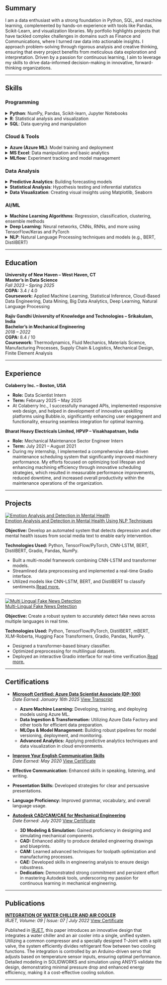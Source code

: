 


## Summary
I am a data enthusiast with a strong foundation in Python, SQL, and machine learning, complemented by hands-on experience with tools like Pandas, Scikit-Learn, and visualization libraries. My portfolio highlights projects that have tackled complex challenges in domains such as Finance and Communications, where I turned raw data into actionable insights. I approach problem-solving through rigorous analysis and creative thinking, ensuring that every project benefits from meticulous data exploration and interpretation. Driven by a passion for continuous learning, I aim to leverage my skills to drive data-informed decision-making in innovative, forward-thinking organizations.

---

## Skills

### Programming

<details markdown="1">
<summary><strong>Python</strong>: NumPy, Pandas, Scikit-learn, Jupyter Notebooks</summary>

![Python](https://img.shields.io/badge/Python-3670A0?style=for-the-badge&logo=python&logoColor=ffdd54) ![NumPy](https://img.shields.io/badge/NumPy-013243?style=for-the-badge&logo=numpy&logoColor=white) ![Pandas](https://img.shields.io/badge/Pandas-150458?style=for-the-badge&logo=pandas&logoColor=white) ![Scikit-learn](https://img.shields.io/badge/Scikit--learn-F7931E?style=for-the-badge&logo=scikit-learn&logoColor=white) ![Jupyter](https://img.shields.io/badge/Jupyter-FF6600?style=for-the-badge&logo=jupyter&logoColor=white)

</details>

<details markdown="1">
<summary><strong>R</strong>: Statistical analysis and visualization</summary>

![R](https://img.shields.io/badge/R-276DC3?style=for-the-badge&logo=r&logoColor=white)

</details>

<details markdown="1">
<summary><strong>SQL</strong>: Data querying and manipulation</summary>

![SQL](https://img.shields.io/badge/SQL-4479A1?style=for-the-badge&logo=mysql&logoColor=white)

</details>

### Cloud & Tools

<details markdown="1">
<summary><strong>Azure (Azure ML)</strong>: Model training and deployment</summary>

![Azure](https://img.shields.io/badge/Azure-0072C6?style=for-the-badge&logo=microsoftazure&logoColor=white)

</details>

<details markdown="1">
<summary><strong>MS Excel</strong>: Data manipulation and basic analytics</summary>

![Excel](https://img.shields.io/badge/Excel-217346?style=for-the-badge&logo=microsoftexcel&logoColor=white)

</details>

<details markdown="1">
<summary><strong>MLflow</strong>: Experiment tracking and model management</summary>

![MLflow](https://img.shields.io/badge/MLflow-05C4EE?style=for-the-badge)

</details>

### Data Analysis

<details markdown="1">
<summary><strong>Predictive Analytics</strong>: Building forecasting models</summary>

![Predictive Analytics](https://img.shields.io/badge/Predictive%20Analytics-FF9900?style=for-the-badge)

</details>

<details markdown="1">
<summary><strong>Statistical Analysis</strong>: Hypothesis testing and inferential statistics</summary>

![Hypothesis Testing](https://img.shields.io/badge/Hypothesis%20Testing-5851DB?style=for-the-badge) ![Inferential Statistics](https://img.shields.io/badge/Inferential%20Statistics-5851DB?style=for-the-badge)

</details>


<details markdown="1">
<summary><strong>Data Visualization</strong>: Creating visual insights using Matplotlib, Seaborn</summary>

![Matplotlib](https://img.shields.io/badge/Matplotlib-11557c?style=for-the-badge&logo=matplotlib&logoColor=white) ![Seaborn](https://img.shields.io/badge/Seaborn-FFCC00?style=for-the-badge&logo=seaborn&logoColor=black)

</details>

### AI/ML

<details markdown="1">
<summary><strong>Machine Learning Algorithms</strong>: Regression, classification, clustering, ensemble methods</summary>

![Regression](https://img.shields.io/badge/Regression-FF6F00?style=for-the-badge) ![Classification](https://img.shields.io/badge/Classification-FF6F00?style=for-the-badge) ![Clustering](https://img.shields.io/badge/Clustering-FF6F00?style=for-the-badge) ![Ensemble Methods](https://img.shields.io/badge/Ensemble%20Methods-FF6F00?style=for-the-badge)

</details>

<details markdown="1">
<summary><strong>Deep Learning</strong>: Neural networks, CNNs, RNNs, and more using TensorFlow/Keras and PyTorch</summary>

![TensorFlow](https://img.shields.io/badge/TensorFlow-E62B27?style=for-the-badge&logo=tensorflow&logoColor=white) ![PyTorch](https://img.shields.io/badge/PyTorch-EE4C2C?style=for-the-badge&logo=pytorch&logoColor=white) ![Neural Networks](https://img.shields.io/badge/Neural%20Networks-FF6F00?style=for-the-badge) ![CNNs](https://img.shields.io/badge/CNNs-FF6F00?style=for-the-badge) ![RNNs](https://img.shields.io/badge/RNNs-FF6F00?style=for-the-badge)

</details>


<details markdown="1">
<summary><strong>NLP</strong>: Natural Language Processing techniques and models (e.g., BERT, DistilBERT)</summary>

![BERT](https://img.shields.io/badge/BERT-FF9900?style=for-the-badge) ![DistilBERT](https://img.shields.io/badge/DistilBERT-FF9900?style=for-the-badge)

</details>


---

## Education

**University of New Haven – West Haven, CT**<br>
**Master’s in Data Science**  
*Fall 2023 – Spring 2025*  
**CGPA:** 3.4 / 4.0<br>
**Coursework:** Applied Machine Learning, Statistical Inference, Cloud-Based Data Engineering, Data Mining, Big Data Analytics, Deep Learning, Natural Language Processing


**Rajiv Gandhi University of Knowledge and Technologies – Srikakulam, India**<br>
**Bachelor’s in Mechanical Engineering**  
*2018 – 2022*  
**CGPA:** 8.4 / 10<br>
**Coursework:** Thermodynamics, Fluid Mechanics, Materials Science, Manufacturing Processes, Supply Chain & Logistics, Mechanical Design, Finite Element Analysis

---
## Experience

**Colaberry Inc. – Boston, USA**<br>
- **Role:** Data Scientist Intern  
- **Term:** February 2025 – May 2025   
- At Colaberry Inc., I successfully managed APIs, implemented responsive web design, and helped in development of innovative upskilling platforms using Bubble.io, significantly enhancing user engagement and functionality, ensuring seamless integration for optimal learning.

**Bharat Heavy Electricals Limited, HPVP – Visakhapatnam, India**<br>
- **Role:** Mechanical Maintenance Sector Engineer Intern  
- **Term:** July 2021 – August 2021
- During my internship, I implemented a comprehensive data-driven maintenance scheduling system that significantly improved machinery performance. My efforts focused on optimizing tool lifespan and enhancing machining efficiency through innovative scheduling strategies, which resulted in measurable performance improvements, reduced downtime, and increased overall productivity within the maintenance operations of the organization.

---

## Projects 
 
<div class="project-card">
  <!-- Clickable Thumbnail -->
  <a href="{{ '/each-project/emotion-analysis-and-detection-in-mental-health-using-nlp-techniques/' | relative_url }}">
    <img 
      class="project-thumbnail"
      src="{{ '/assets/NLP.jpeg' | relative_url }}"
      alt="Emotion Analysis and Detection in Mental Health"
    />
  </a>

  <!-- Project Details -->
  <div class="project-details">
    <!-- Clickable Title -->
    <a 
      class="project-title"
      href="{{ '/each-project/emotion-analysis-and-detection-in-mental-health-using-nlp-techniques/' | relative_url }}"
    >
      Emotion Analysis and Detection in Mental Health Using NLP Techniques
    </a>
    <p><strong>Objective:</strong> Develop an automated system that detects depression and other mental health issues from social media text to enable early intervention.</p>
    <p><strong>Technologies Used:</strong> Python, TensorFlow/PyTorch, CNN-LSTM, BERT, DistilBERT, Gradio, Pandas, NumPy.</p>
    <ul>
      <li>Built a multi-model framework combining CNN-LSTM and transformer models.</li>
      <li>Streamlined data preprocessing and implemented a real-time Gradio interface.</li>
      <li>Utilized models like CNN-LSTM, BERT, and DistilBERT to classify sentiments.<a href="{{ '/each-project/emotion-analysis-and-detection-in-mental-health-using-nlp-techniques/' | relative_url }}">Read more.</a></li>
    </ul>
  </div>
</div>

---
<div class="project-card">
  <!-- Clickable Thumbnail -->
  <a class="project-link" href="{{ '/each-project/Multi-Lingual-Fake-News-Detection.html' | relative_url }}">
    <img class="project-thumbnail" src="{{ '/assets/Fake-news-detection.png' | relative_url }}" alt="Multi Lingual Fake News Detection">
  </a>

  <!-- Project Details -->
  <div class="project-details">
    <!-- Clickable Title -->
    <a class="project-link project-title" href="{{ '/each-project/Multi-Lingual-Fake-News-Detection.html' | relative_url }}">
      Multi-Lingual Fake News Detection
    </a>
    <p><strong>Objective:</strong> Create a robust system to accurately detect fake news across multiple languages in real time.</p>
    <p><strong>Technologies Used:</strong> Python, TensorFlow/PyTorch, DistilBERT, mBERT, XLM-Roberta, Hugging Face Transformers, Gradio, Pandas, NumPy.</p>
    <ul>
      <li>Designed a transformer-based binary classifier.</li>
      <li>Optimized preprocessing for multilingual datasets.</li>
      <li>Deployed an interactive Gradio interface for real-time verification.<a href="{{ '/each-project/Multi-Lingual-Fake-News-Detection.html' | relative_url }}">Read more.</a></li>
    </ul>
  </div>
</div>

----
## Certifications

- [**Microsoft Certified: Azure Data Scientist Associate (DP-100)**](assets/DP-100-Certificate.pdf)<br>
  *Date Earned: January 16th 2025*  [View Transcript](assets/DP-100-Transcript.pdf)
  - **Azure Machine Learning:** Developing, training, and deploying models using Azure ML.
  - **Data Ingestion & Transformation:** Utilizing Azure Data Factory and other tools for efficient data preparation.
  - **MLOps & Model Management:** Building robust pipelines for model versioning, deployment, and monitoring.
  - **Advanced Analytics:** Applying predictive analytics techniques and data visualization in cloud environments.
 
 - [**Improve Your English Communication Skills**](https://www.coursera.org/account/accomplishments/specialization/2K8EBU7QU3M6)<br>
  *Date Earned: May 2020*  [View Certificate](assets/Coursera-Communication.pdf)
  - **Effective Communication:** Enhanced skills in speaking, listening, and writing.
  - **Presentation Skills:** Developed strategies for clear and persuasive presentations.
  - **Language Proficiency:** Improved grammar, vocabulary, and overall language usage.

- [**Autodesk CAD/CAM/CAE for Mechanical Engineering**](https://coursera.org/verify/specialization/JWBRCATX4CPZ)<br>
  *Date Earned: July 2020*  [View Certificate](assets/Coursera-AutoDesk.pdf)
  - **3D Modeling & Simulation:** Gained proficiency in designing and simulating mechanical components.
  - **CAD:** Enhanced ability to produce detailed engineering drawings and blueprints.
  - **CAM:** Learned advanced techniques for toolpath optimization and manufacturing processes.
  - **CAE:** Developed skills in engineering analysis to ensure design robustness.
  - **Dedication:** Demonstrated strong commitment and persistent effort in mastering Autodesk tools, underscoring my passion for continuous learning in mechanical engineering.

---

## Publications

[**INTEGRATION OF WATER CHILLER AND AIR COOLER**](https://www.irjet.net/archives/V9/i7/IRJET-V9I7250.pdf)<br>
*IRJET, Volume: 09 | Issue: 07 | July 2022*  [View Certificate](assets/IRJET-Ganga-Vamsik.jpg)

Published in [IRJET](https://www.irjet.net/), this paper introduces an innovative design that integrates a water chiller and an air cooler into a single, unified system. Utilizing a common compressor and a specially designed T-Joint with a split valve, the system efficiently divides refrigerant flow between two cooling functions. The integration is controlled by an Arduino-driven servo that adjusts based on temperature sensor inputs, ensuring optimal performance. Detailed modeling in SOLIDWORKS and simulation using ANSYS validate the design, demonstrating minimal pressure drop and enhanced energy efficiency, making it a cost-effective cooling solution.


---



